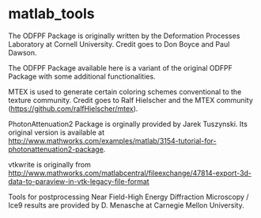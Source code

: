 matlab_tools
============
The ODFPF Package is originally written by the Deformation Processes Laboratory at Cornell University. Credit goes to Don Boyce and Paul Dawson.

The ODFPF Package available here is a variant of the original ODFPF Package with some additional functionalities. 

MTEX is used to generate certain coloring schemes conventional to the texture community. Credit goes to Ralf Hielscher and the MTEX community (https://github.com/ralfHielscher/mtex).

PhotonAttenuation2 Package is orginally provided by Jarek Tuszynski. Its original version is available at http://www.mathworks.com/examples/matlab/3154-tutorial-for-photonattenuation2-package.

vtkwrite is originally from http://www.mathworks.com/matlabcentral/fileexchange/47814-export-3d-data-to-paraview-in-vtk-legacy-file-format

Tools for postprocessing Near Field-High Energy Diffraction Microscopy / Ice9 results are provided by D. Menasche at Carnegie Mellon University.
